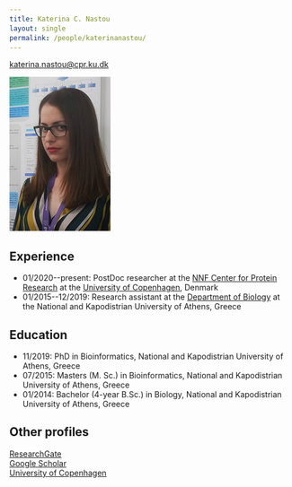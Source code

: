 ```yaml
---
title: Katerina C. Nastou
layout: single
permalink: /people/katerinanastou/
---
```

<katerina.nastou@cpr.ku.dk>

![Photo of Katerina C. Nastou](people_katerinanastou.jpg)


## Experience

- 01/2020--present: PostDoc researcher at the [NNF Center for Protein Research](http://www.cpr.ku.dk/) at the [University of Copenhagen](http://www.ku.dk/), Denmark
- 01/2015--12/2019: Research assistant at the [Department of Biology](http://en.biol.uoa.gr) at the National and Kapodistrian University of Athens, Greece

## Education

- 11/2019: PhD in Bioinformatics, National and Kapodistrian University of Athens, Greece
- 07/2015: Masters (M. Sc.) in Bioinformatics, National and Kapodistrian University of Athens, Greece
- 01/2014: Bachelor (4-year B.Sc.) in Biology, National and Kapodistrian University of Athens, Greece

## Other profiles

[ResearchGate](https://www.researchgate.net/profile/Katerina_Nastou)  
[Google Scholar](https://scholar.google.gr/citations?user=omkwRWQAAAAJ&hl=el&oi=sra)  
[University of Copenhagen](https://www.cpr.ku.dk/staff/jensen-group/?pure=en/persons/672471)  